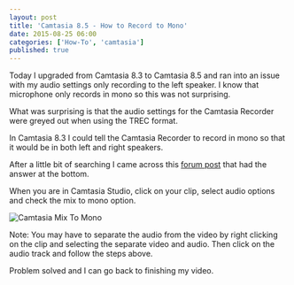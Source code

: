 ```yaml
---
layout: post
title: 'Camtasia 8.5 - How to Record to Mono'
date: 2015-08-25 06:00
categories: ['How-To', 'camtasia']
published: true
---
```


Today I upgraded from Camtasia 8.3 to Camtasia 8.5 and ran into an issue with my audio settings only recording to the left speaker.  I know that microphone only records in mono so this was not surprising.

What was surprising is that the audio settings for the Camtasia Recorder were greyed out when using the TREC format.    

In Camtasia 8.3 I could tell the Camtasia Recorder to record in mono so that it would be in both left and right speakers.  

After a little bit of searching I came across this [forum post](https://feedback.techsmith.com/techsmith/topics/audio_settings_greyed_out_disabled) that had the answer at the bottom.  

When you are in Camtasia Studio, click on your clip, select audio options and check the mix to mono option.

![Camtasia Mix To Mono]({{site.url}}/images/Camtasia8_5_MixToMono.png)

Note: You may have to separate the audio from the video by right clicking on the clip and selecting the separate video and audio.   Then click on the audio track and follow the steps above. 
 
Problem solved and I can go back to finishing my video.